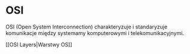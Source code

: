 # OSI
OSI (Open System Interconnection) charakteryzuje i standaryzuje komunikacje między systemamy komputerowymi i telekomunikacyjnymi.

[[OSI Layers|Warstwy OS]]